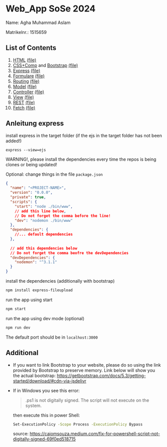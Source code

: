# Web_App SoSe 2024

Name: Agha Muhammad Aslam

Matrikelnr.: 1515659

## List of Contents
1. [HTML](https://elearning.hs-fulda.de/ai/course/view.php?id=1375&section=2) [(file)](/HTML/)
2. [CSS+Comp](https://elearning.hs-fulda.de/ai/course/view.php?id=1375&section=3) and [Bootstrap](https://elearning.hs-fulda.de/ai/course/view.php?id=1375&section=4) [(file)](/CSS3+comp+bootsrap/)
3. [Express](https://elearning.hs-fulda.de/ai/course/view.php?id=1375&section=5) [(file)](/Express/)
4. [Formulare](https://elearning.hs-fulda.de/ai/course/view.php?id=1375&section=6) [(file)](/Formular/)
6. [Routing](https://elearning.hs-fulda.de/ai/course/view.php?id=1375&section=7) [(file)](/Routing/)
7. [Model](https://elearning.hs-fulda.de/ai/course/view.php?id=1375&section=8) [(file)](/Model/)
8. [Controller](https://elearning.hs-fulda.de/ai/course/view.php?id=1375&section=9) [(file)](/Controller/)
9. [View](https://elearning.hs-fulda.de/ai/course/view.php?id=1375&section=10) [(file)](/View/)
10. [REST](https://elearning.hs-fulda.de/ai/course/view.php?id=1375&section=11) [(file)](/REST/)
11. [Fetch](https://elearning.hs-fulda.de/ai/course/view.php?id=1375&section=12) [(file)](/Fetch/)

## Anleitung express

install express in the target folder (if the ejs in the target folder has not been added!)
```
express --view=ejs 
```

WARNING!, please install the dependencies every time the repos is being clones or being updated!


Optional:
change things in the file `package.json`
```json
{
  "name": "<PROJECT-NAME>",
  "version": "0.0.0",
  "private": true,
  "scripts": {
    "start": "node ./bin/www",
    // add this line below, 
    // Do not forget the comma before the line!
    "dev": "nodemon ./bin/www" 
  },
  "dependencies": {
    //... default dependencies
  },
  
  // add this dependencies below
  // Do not forget the comma beofre the devDependencies
  "devDependencies": {
    "nodemon": "^3.1.1"
  }
}

```

install the dependencies (additionally with bootstrap)
```sh
npm install express-fileupload 
```
run the app using start
```sh
npm start
```
run the app using dev mode (optional)
```sh
npm run dev 
```
The default port should be in `localhost:3000`

## Additional
- If you want to link Bootstrap to your website, please do so using the link provided by Bootstrap to preserve memory. Link below will show you the actual bootstrap:
https://getbootstrap.com/docs/5.3/getting-started/download/#cdn-via-jsdelivr


- If in Windows you see this error:
  > .ps1 is not digitally signed. The script will not execute on the system.
  
  then execute this in power Shell:
  ```sh
  Set-ExecutionPolicy -Scope Process -ExecutionPolicy Bypass
  ```
  source: https://caiomsouza.medium.com/fix-for-powershell-script-not-digitally-signed-69f0ed518715
